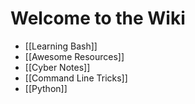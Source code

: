 # Welcome to the Wiki

- [[Learning Bash]]
- [[Awesome Resources]]
- [[Cyber Notes]]
- [[Command Line Tricks]]
- [[Python]]

